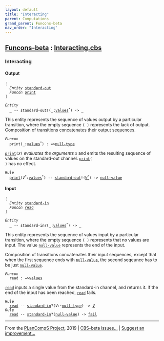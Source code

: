 ```yaml
---
layout: default
title: "Interacting"
parent: Computations
grand_parent: Funcons-beta
nav_order: "Interacting"
---
```


[Funcons-beta] : [Interacting.cbs]
-----------------------------

### Interacting

#### Output

<div class="highlighter-rouge"><pre class="highlight"><code>[
  <i class="keyword">Entity</i> <span class="name"><a href="#Name_standard-out">standard-out</a></span>
  <i class="keyword">Funcon</i> <span class="name"><a href="#Name_print">print</a></span>
]</code></pre></div>



<div class="highlighter-rouge"><pre class="highlight"><code><i class="keyword">Entity</i>
  _ -- <span class="ent-name"><span id="Name_standard-out">standard-out</span></span>!(_:<span class="name"><a href="../../../Values/Value-Types/index.html#Name_values">values</a></span><sup class="sup">*</sup>) -> _</code></pre></div>


  This entity represents the sequence of values output by a particular
  transition, where the empty sequence <code>( )</code> represents the lack of output.
  Composition of transitions concatenates their output sequences.



<div class="highlighter-rouge"><pre class="highlight"><code><i class="keyword">Funcon</i>
  <span class="name"><span id="Name_print">print</span></span>(_:<span class="name"><a href="../../../Values/Value-Types/index.html#Name_values">values</a></span><sup class="sup">*</sup>) : =><span class="name"><a href="../../../Values/Primitive/Null/index.html#Name_null-type">null-type</a></span></code></pre></div>

  <code><span class="name"><a href="#Name_print">print</a></span>(<i class="var">X<sup class="sup">*</sup></i>)</code> evaluates the arguments <code><i class="var">X<sup class="sup">*</sup></i></code> and emits the resulting sequence of
  values on the standard-out channel. <code><span class="name"><a href="#Name_print">print</a></span>( )</code> has no effect.

<div class="highlighter-rouge"><pre class="highlight"><code><i class="keyword">Rule</i>
  <span class="name"><a href="#Name_print">print</a></span>(<span id="Variable137_V*"><i class="var">V<sup class="sup">*</sup></i></span>:<span class="name"><a href="../../../Values/Value-Types/index.html#Name_values">values</a></span><sup class="sup">*</sup>) -- <span class="ent-name"><a href="#Name_standard-out">standard-out</a></span>!(<a href="#Variable137_V*"><i class="var">V<sup class="sup">*</sup></i></a>) -> <span class="name"><a href="../../../Values/Primitive/Null/index.html#Name_null-value">null-value</a></span></code></pre></div>



#### Input

<div class="highlighter-rouge"><pre class="highlight"><code>[
  <i class="keyword">Entity</i> <span class="name"><a href="#Name_standard-in">standard-in</a></span>
  <i class="keyword">Funcon</i> <span class="name"><a href="#Name_read">read</a></span>
]</code></pre></div>


<div class="highlighter-rouge"><pre class="highlight"><code><i class="keyword">Entity</i>
  _ -- <span class="ent-name"><span id="Name_standard-in">standard-in</span></span>?(_:<span class="name"><a href="../../../Values/Value-Types/index.html#Name_values">values</a></span><sup class="sup">*</sup>) -> _</code></pre></div>


  This entity represents the sequence of values input by a particular
  transition, where the empty sequence <code>( )</code> represents that no values are
  input. The value <code><span class="name"><a href="../../../Values/Primitive/Null/index.html#Name_null-value">null-value</a></span></code> represents the end of the input.
  
  Composition of transitions concatenates their input sequences, except that
  when the first sequence ends with <code><span class="name"><a href="../../../Values/Primitive/Null/index.html#Name_null-value">null-value</a></span></code>, the second seqeunce has to be
  just <code><span class="name"><a href="../../../Values/Primitive/Null/index.html#Name_null-value">null-value</a></span></code>.



<div class="highlighter-rouge"><pre class="highlight"><code><i class="keyword">Funcon</i>
  <span class="name"><span id="Name_read">read</span></span> : =><span class="name"><a href="../../../Values/Value-Types/index.html#Name_values">values</a></span></code></pre></div>

  <code><span class="name"><a href="#Name_read">read</a></span></code> inputs a single value from the standard-in channel, and returns it.
  If the end of the input has been reached, <code><span class="name"><a href="#Name_read">read</a></span></code> fails.

<div class="highlighter-rouge"><pre class="highlight"><code><i class="keyword">Rule</i>
  <span class="name"><a href="#Name_read">read</a></span> -- <span class="ent-name"><a href="#Name_standard-in">standard-in</a></span>?(<span id="Variable309_V"><i class="var">V</i></span>:~<span class="name"><a href="../../../Values/Primitive/Null/index.html#Name_null-type">null-type</a></span>) -> <a href="#Variable309_V"><i class="var">V</i></a>
<i class="keyword">Rule</i>
  <span class="name"><a href="#Name_read">read</a></span> -- <span class="ent-name"><a href="#Name_standard-in">standard-in</a></span>?(<span class="name"><a href="../../../Values/Primitive/Null/index.html#Name_null-value">null-value</a></span>) -> <span class="name"><a href="../../Abnormal/Failing/index.html#Name_fail">fail</a></span></code></pre></div>



____

From the [PLanCompS Project], 2019 | [CBS-beta issues...] | [Suggest an improvement...]

[Interacting.cbs]: Interacting.cbs 
  "CBS SOURCE FILE"
[Funcons-beta]: /CBS-beta/docs/Funcons-beta
 "FUNCONS-BETA"
[Unstable-Funcons-beta]: /CBS-beta/docs/Unstable-Funcons-beta
  "UNSTABLE-FUNCONS-BETA"
[Languages-beta]: /CBS-beta/docs/Languages-beta
  "LANGUAGES-BETA"
[Unstable-Languages-beta]: /CBS-beta/docs/Unstable-Languages-beta
  "UNSTABLE-LANGUAGES-BETA"
[CBS-beta]:  "CBS-BETA"
[PLanCompS Project]: http://plancomps.org
  "PROGRAMMING LANGUAGE COMPONENTS AND SPECIFICATIONS PROJECT HOME PAGE"
[CBS-beta issues...]: https://github.com/plancomps/plancomps.github.io/issues
  "CBS-BETA ISSUE REPORTS ON GITHUB"
[Suggest an improvement...]: mailto:plancomps@gmail.com?Subject=CBS-beta%20-%20comment&Body=Re%3A%20CBS-beta%20specification%20at%20Computations/Normal/Interacting/Interacting.cbs%0A%0AComment/Query/Issue/Suggestion%3A%0A%0A%0ASignature%3A%0A 
  "GENERATE AN EMAIL TEMPLATE"
